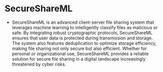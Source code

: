 # SecureShareML
- SecureShareML is an advanced client-server file sharing system that leverages machine learning to intelligently classify files as malicious or safe. By integrating robust cryptographic protocols, SecureShareML ensures that user data is protected during transmission and storage. The system also features deduplication to optimize storage efficiency, making file sharing not only secure but also efficient. Whether for personal or organizational use, SecureShareML provides a reliable solution for secure file sharing in a digital landscape increasingly threatened by cyber risks.

